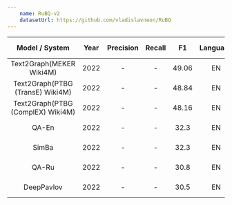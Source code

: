 ```yaml
---
    name: RuBQ-v2
    datasetUrl: https://github.com/vladislavneon/RuBQ
---
```


| Model / System |Year|Precision|Recall| F1  |Language|                       Reported by                       |
|:--------------:|:---:|:-------:|:----:|:---:|:------:|:-------------------------------------------------------:|
|    Text2Graph(MEKER Wiki4M)   |2022|   -    |  -  | 49.06  |   EN   |[Chekalina1 V et al.](https://arxiv.org/pdf/2204.10629.pdf)|
|    Text2Graph(PTBG (TransE) Wiki4M)   |2022|   -    |  -  | 48.84  |   EN   |[Chekalina1 V et al.](https://arxiv.org/pdf/2204.10629.pdf)|
|    Text2Graph(PTBG (ComplEX) Wiki4M)   |2022|   -    |  -  | 48.16  |   EN   |[Chekalina1 V et al.](https://arxiv.org/pdf/2204.10629.pdf)|
|    QA-En   |2022|   -    |  -  | 32.3  |   EN   |[Chekalina1 V et al.](https://arxiv.org/pdf/2204.10629.pdf)|
|    SimBa   |2022|   -    |  -  | 32.3  |   EN   |[Chekalina1 V et al.](https://arxiv.org/pdf/2204.10629.pdf)|
|    QA-Ru   |2022|   -    |  -  | 30.8  |   EN   |[Chekalina1 V et al.](https://arxiv.org/pdf/2204.10629.pdf)|
|    DeepPavlov   |2022|   -    |  -  | 30.5  |   EN   |[Chekalina1 V et al.](https://arxiv.org/pdf/2204.10629.pdf)|
